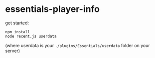 # essentials-player-info

get started:
```
npm install
node recent.js userdata
```
(where userdata is your `./plugins/Essentials/userdata` folder on your server)
